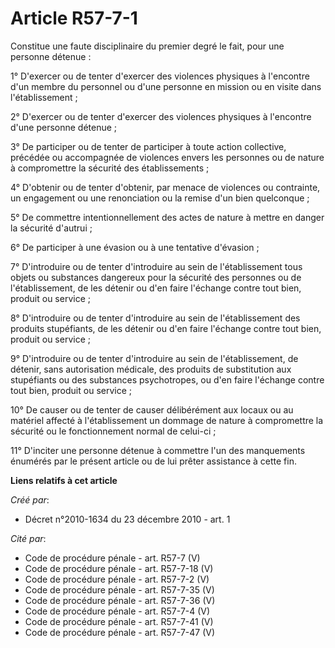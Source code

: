 # Article R57-7-1

Constitue une faute disciplinaire du premier degré le fait, pour une personne détenue : 

1° D'exercer ou de tenter d'exercer des violences physiques à l'encontre d'un membre du personnel ou d'une personne en
mission ou en visite dans l'établissement ; 

2° D'exercer ou de tenter d'exercer des violences physiques à l'encontre d'une personne détenue ; 

3° De participer ou de tenter de participer à toute action collective, précédée ou accompagnée de violences envers les
personnes ou de nature à compromettre la sécurité des établissements ; 

4° D'obtenir ou de tenter d'obtenir, par menace de violences ou contrainte, un engagement ou une renonciation ou la remise
d'un bien quelconque ; 

5° De commettre intentionnellement des actes de nature à mettre en danger la sécurité d'autrui ; 

6° De participer à une évasion ou à une tentative d'évasion ; 

7° D'introduire ou de tenter d'introduire au sein de l'établissement tous objets ou substances dangereux pour la sécurité des
personnes ou de l'établissement, de les détenir ou d'en faire l'échange contre tout bien, produit ou service ; 

8° D'introduire ou de tenter d'introduire au sein de l'établissement des produits stupéfiants, de les détenir ou d'en faire
l'échange contre tout bien, produit ou service ; 

9° D'introduire ou de tenter d'introduire au sein de l'établissement, de détenir, sans autorisation médicale, des produits de
substitution aux stupéfiants ou des substances psychotropes, ou d'en faire l'échange contre tout bien, produit ou service ; 

10° De causer ou de tenter de causer délibérément aux locaux ou au matériel affecté à l'établissement un dommage de nature à
compromettre la sécurité ou le fonctionnement normal de celui-ci ; 

11° D'inciter une personne détenue à commettre l'un des manquements énumérés par le présent article ou de lui prêter
assistance à cette fin.

**Liens relatifs à cet article**

_Créé par_:

  - Décret n°2010-1634 du 23 décembre 2010 - art. 1

_Cité par_:

  - Code de procédure pénale - art. R57-7 (V)
  - Code de procédure pénale - art. R57-7-18 (V)
  - Code de procédure pénale - art. R57-7-2 (V)
  - Code de procédure pénale - art. R57-7-35 (V)
  - Code de procédure pénale - art. R57-7-36 (V)
  - Code de procédure pénale - art. R57-7-4 (V)
  - Code de procédure pénale - art. R57-7-41 (V)
  - Code de procédure pénale - art. R57-7-47 (V)
